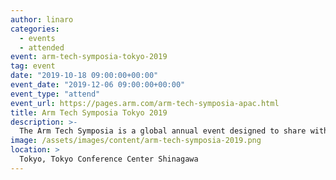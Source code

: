```yaml
---
author: linaro
categories:
  - events
  - attended
event: arm-tech-symposia-tokyo-2019
tag: event
date: "2019-10-18 09:00:00+00:00"
event_date: "2019-12-06 09:00:00+00:00"
event_type: "attend"
event_url: https://pages.arm.com/arm-tech-symposia-apac.html
title: Arm Tech Symposia Tokyo 2019
description: >-
  The Arm Tech Symposia is a global annual event designed to share with audience the first-hand market observation, the latest Arm technology roadmap, the up-to-date diverse Arm based devices and applications. This is also a platform where partners from over 1,000 Arm Community and ecosystem gather together demonstrating their products & solutions based on Arm, exchanging market intelligence and tackling the challenges.
image: /assets/images/content/arm-tech-symposia-2019.png
location: >
  Tokyo, Tokyo Conference Center Shinagawa
---
```


